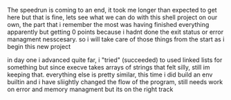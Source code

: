 The speedrun is coming to an end, it took me longer than expected to get here but that is fine, lets see what we can do with this shell project on our own, the part that i remember the most was having finished everything apparently but getting 0 points because i hadnt done the exit status or error managment nesscesary.
so i will take care of those things from the start as i begin this new project

in day one i advanced quite far, i "tried" (succeeded) to used linked lists for something but since execve takes arrays of strings that felt silly, still im keeping that. everything else is pretty similar, this time i did build an env builtin and i have sliightly changed the flow of the program, still needs work on error and memory managment but its on the right track